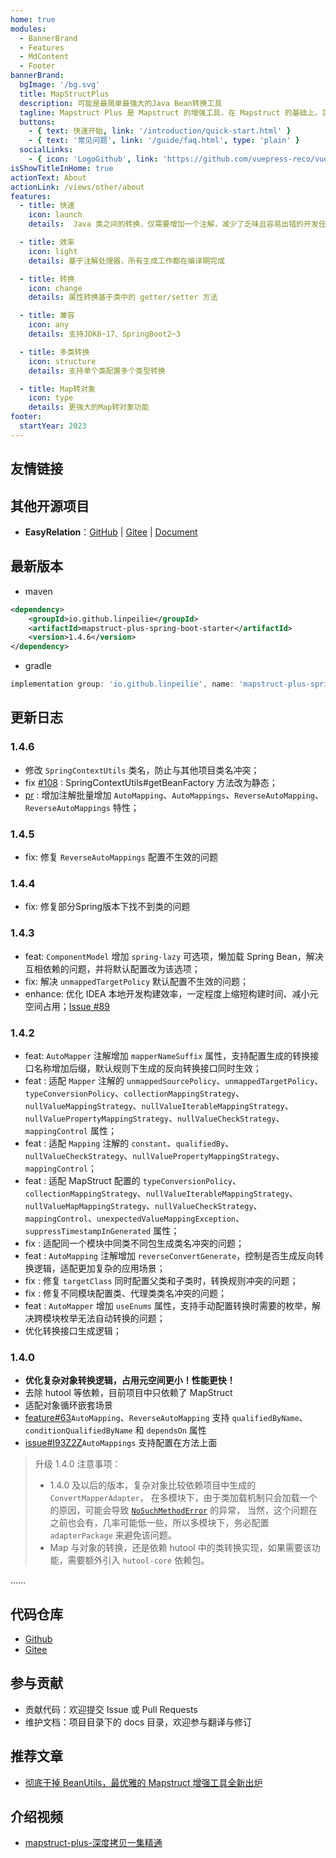 ```yaml
---
home: true
modules:
  - BannerBrand
  - Features
  - MdContent
  - Footer
bannerBrand:
  bgImage: '/bg.svg'
  title: MapStructPlus
  description: 可能是最简单最强大的Java Bean转换工具
  tagline: Mapstruct Plus 是 Mapstruct 的增强工具，在 Mapstruct 的基础上，实现了自动生成 Mapper 接口的功能，并强化了部分功能，使 Java 类型转换更加便捷、优雅。
  buttons:
    - { text: 快速开始, link: '/introduction/quick-start.html' }
    - { text: '常见问题', link: '/guide/faq.html', type: 'plain' }
  socialLinks:
    - { icon: 'LogoGithub', link: 'https://github.com/vuepress-reco/vuepress-theme-reco' }
isShowTitleInHome: true
actionText: About
actionLink: /views/other/about
features:
  - title: 快速
    icon: launch
    details:  Java 类之间的转换，仅需要增加一个注解，减少了乏味且容易出错的开发任务

  - title: 效率
    icon: light
    details: 基于注解处理器，所有生成工作都在编译期完成

  - title: 转换
    icon: change
    details: 属性转换基于类中的 getter/setter 方法

  - title: 兼容
    icon: any
    details: 支持JDK8~17、SpringBoot2~3

  - title: 多类转换
    icon: structure
    details: 支持单个类配置多个类型转换

  - title: Map转对象
    icon: type
    details: 更强大的Map转对象功能
footer:
  startYear: 2023
---
```


## 友情链接

<links />

## 其他开源项目
- **EasyRelation**：[GitHub](https://github.com/linpeilie/easy-relation) | [Gitee](https://gitee.com/easii/easy-relation) | [Document](https://easy-relation.easii.cn)

## 最新版本

- maven

```xml
<dependency>
    <groupId>io.github.linpeilie</groupId>
    <artifactId>mapstruct-plus-spring-boot-starter</artifactId>
    <version>1.4.6</version>
</dependency>
```

- gradle

```groovy
implementation group: 'io.github.linpeilie', name: 'mapstruct-plus-spring-boot-starter', version: '1.4.6'
```

## 更新日志

### 1.4.6

- 修改 `SpringContextUtils` 类名，防止与其他项目类名冲突；
- fix [#108](https://github.com/linpeilie/mapstruct-plus/issues/108) :  SpringContextUtils#getBeanFactory 方法改为静态；
- [pr](https://github.com/linpeilie/mapstruct-plus/pull/114) : 增加注解批量增加 `AutoMapping`、`AutoMappings`、`ReverseAutoMapping`、`ReverseAutoMappings` 特性；

### 1.4.5

- fix: 修复 `ReverseAutoMappings` 配置不生效的问题

### 1.4.4

- fix: 修复部分Spring版本下找不到类的问题

### 1.4.3

- feat: `ComponentModel` 增加 `spring-lazy` 可选项，懒加载 Spring Bean，解决互相依赖的问题，并将默认配置改为该选项；
- fix: 解决 `unmappedTargetPolicy` 默认配置不生效的问题；
- enhance: 优化 IDEA 本地开发构建效率，一定程度上缩短构建时间、减小元空间占用；[Issue #89](https://github.com/linpeilie/mapstruct-plus/issues/89)

### 1.4.2

- feat: `AutoMapper` 注解增加 `mapperNameSuffix` 属性，支持配置生成的转换接口名称增加后缀，默认规则下生成的反向转换接口同时生效；
- feat : 适配 `Mapper` 注解的 `unmappedSourcePolicy`、`unmappedTargetPolicy`、`typeConversionPolicy`、`collectionMappingStrategy`、`nullValueMappingStrategy`、`nullValueIterableMappingStrategy`、`nullValuePropertyMappingStrategy`、`nullValueCheckStrategy`、`mappingControl` 属性；
- feat : 适配 `Mapping` 注解的 `constant`、`qualifiedBy`、`nullValueCheckStrategy`、`nullValuePropertyMappingStrategy`、`mappingControl`；
- feat : 适配 MapStruct 配置的 `typeConversionPolicy`、`collectionMappingStrategy`、`nullValueIterableMappingStrategy`、`nullValueMapMappingStrategy`、`nullValueCheckStrategy`、`mappingControl`、`unexpectedValueMappingException`、`suppressTimestampInGenerated` 属性；
- fix : 适配同一个模块中同类不同包生成类名冲突的问题；
- feat : `AutoMapping` 注解增加 `reverseConvertGenerate`，控制是否生成反向转换逻辑，适配更加复杂的应用场景；
- fix : 修复 `targetClass` 同时配置父类和子类时，转换规则冲突的问题；
- fix : 修复不同模块配置类、代理类类名冲突的问题；
- feat : `AutoMapper` 增加 `useEnums` 属性，支持手动配置转换时需要的枚举，解决跨模块枚举无法自动转换的问题；
- 优化转换接口生成逻辑；

### 1.4.0

- **优化复杂对象转换逻辑，占用元空间更小！性能更快！**
- 去除 hutool 等依赖，目前项目中只依赖了 MapStruct
- 适配对象循环嵌套场景
- [feature#63](https://github.com/linpeilie/mapstruct-plus/pull/63)`AutoMapping`、`ReverseAutoMapping` 支持 `qualifiedByName`、`conditionQualifiedByName` 和 `dependsOn` 属性
- [issue#I93Z2Z](https://gitee.com/easii/mapstruct-plus/issues/I93Z2Z)`AutoMappings` 支持配置在方法上面

> 升级 1.4.0 注意事项：    
> - 1.4.0 及以后的版本，复杂对象比较依赖项目中生成的 `ConvertMapperAdapter`，
> 在多模块下，由于类加载机制只会加载一个的原因，可能会导致 [`NoSuchMethodError`](/guide/faq.html) 的异常，
> 当然，这个问题在之前也会有，几率可能低一些，所以多模块下，务必配置 `adapterPackage` 来避免该问题。
> - Map 与对象的转换，还是依赖 hutool 中的类转换实现，如果需要该功能，需要额外引入 `hutool-core` 依赖包。

……

## 代码仓库

- [Github](https://github.com/linpeilie/mapstruct-plus)
- [Gitee](https://gitee.com/linpeilie/mapstruct-plus)

## 参与贡献

- 贡献代码：欢迎提交 Issue 或 Pull Requests
- 维护文档：项目目录下的 docs 目录，欢迎参与翻译与修订

## 推荐文章

- [彻底干掉 BeanUtils，最优雅的 Mapstruct 增强工具全新出炉](https://juejin.cn/post/7204307381688909882)

## 介绍视频

- [mapstruct-plus-深度拷贝一集精通](https://www.bilibili.com/video/BV1KM4y1E7GJ/)